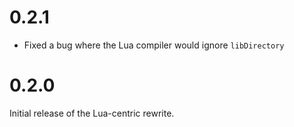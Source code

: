 # 0.2.1

* Fixed a bug where the Lua compiler would ignore `libDirectory`

# 0.2.0

Initial release of the Lua-centric rewrite.